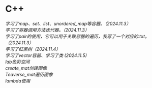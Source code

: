 # C++
*学习了map、set、list、unordered_map等容器。（2024.11.3）<br />*
*学习了容器调用方法迭代器。（2024.11.3）<br />*
*学习了pair的使用，它可以用于关联容器的遍历，我写了一个对应的.txt。（2024.11.3） <br />*
*学习了红黑树（2024.11.4） <br />*
*学习了vector容器、学习了类 (2024.11.5) <br />*
*lab色彩空间 <br />*
*create_mat创建图像<br />*
*Teaverse_mat遍历图像<br />*
*lambda使用<br />*

